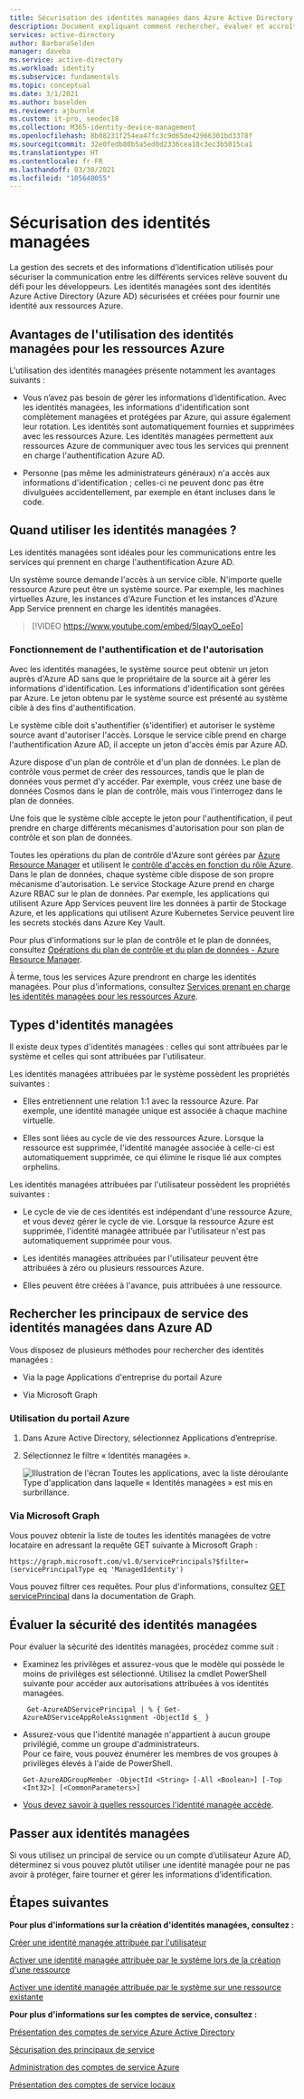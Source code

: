```yaml
---
title: Sécurisation des identités managées dans Azure Active Directory
description: Document expliquant comment rechercher, évaluer et accroître la sécurité des identités managées.
services: active-directory
author: BarbaraSelden
manager: daveba
ms.service: active-directory
ms.workload: identity
ms.subservice: fundamentals
ms.topic: conceptual
ms.date: 3/1/2021
ms.author: baselden
ms.reviewer: ajburnle
ms.custom: it-pro, seodec18
ms.collection: M365-identity-device-management
ms.openlocfilehash: 8b08231f254ea47fc3c9d65de42966301bd3378f
ms.sourcegitcommit: 32e0fedb80b5a5ed0d2336cea18c3ec3b5015ca1
ms.translationtype: HT
ms.contentlocale: fr-FR
ms.lasthandoff: 03/30/2021
ms.locfileid: "105640055"
---
```

# <a name="securing-managed-identities"></a>Sécurisation des identités managées

La gestion des secrets et des informations d’identification utilisés pour sécuriser la communication entre les différents services relève souvent du défi pour les développeurs. Les identités managées sont des identités Azure Active Directory (Azure AD) sécurisées et créées pour fournir une identité aux ressources Azure.

## <a name="benefits-of-using-managed-identities-for-azure-resources"></a>Avantages de l'utilisation des identités managées pour les ressources Azure

L'utilisation des identités managées présente notamment les avantages suivants :

* Vous n’avez pas besoin de gérer les informations d’identification. Avec les identités managées, les informations d'identification sont complètement managées et protégées par Azure, qui assure également leur rotation. Les identités sont automatiquement fournies et supprimées avec les ressources Azure. Les identités managées permettent aux ressources Azure de communiquer avec tous les services qui prennent en charge l'authentification Azure AD.

* Personne (pas même les administrateurs généraux) n'a accès aux informations d'identification ; celles-ci ne peuvent donc pas être divulguées accidentellement, par exemple en étant incluses dans le code.

## <a name="when-to-use-managed-identities"></a>Quand utiliser les identités managées ?

Les identités managées sont idéales pour les communications entre les services qui prennent en charge l'authentification Azure AD. 

Un système source demande l'accès à un service cible. N'importe quelle ressource Azure peut être un système source. Par exemple, les machines virtuelles Azure, les instances d'Azure Function et les instances d'Azure App Service prennent en charge les identités managées.

   > [!VIDEO https://www.youtube.com/embed/5lqayO_oeEo]

### <a name="how-authentication-and-authorization-work"></a>Fonctionnement de l'authentification et de l'autorisation

Avec les identités managées, le système source peut obtenir un jeton auprès d'Azure AD sans que le propriétaire de la source ait à gérer les informations d'identification. Les informations d'identification sont gérées par Azure. Le jeton obtenu par le système source est présenté au système cible à des fins d'authentification. 

Le système cible doit s'authentifier (s'identifier) et autoriser le système source avant d'autoriser l'accès. Lorsque le service cible prend en charge l'authentification Azure AD, il accepte un jeton d'accès émis par Azure AD. 

Azure dispose d'un plan de contrôle et d'un plan de données. Le plan de contrôle vous permet de créer des ressources, tandis que le plan de données vous permet d'y accéder. Par exemple, vous créez une base de données Cosmos dans le plan de contrôle, mais vous l'interrogez dans le plan de données.

Une fois que le système cible accepte le jeton pour l'authentification, il peut prendre en charge différents mécanismes d'autorisation pour son plan de contrôle et son plan de données.

Toutes les opérations du plan de contrôle d'Azure sont gérées par [Azure Resource Manager](../../azure-resource-manager/management/overview.md) et utilisent le [contrôle d'accès en fonction du rôle Azure](../../role-based-access-control/overview.md). Dans le plan de données, chaque système cible dispose de son propre mécanisme d'autorisation. Le service Stockage Azure prend en charge Azure RBAC sur le plan de données. Par exemple, les applications qui utilisent Azure App Services peuvent lire les données à partir de Stockage Azure, et les applications qui utilisent Azure Kubernetes Service peuvent lire les secrets stockés dans Azure Key Vault.

Pour plus d'informations sur le plan de contrôle et le plan de données, consultez [Opérations du plan de contrôle et du plan de données - Azure Resource Manager](../../azure-resource-manager/management/control-plane-and-data-plane.md).

À terme, tous les services Azure prendront en charge les identités managées. Pour plus d'informations, consultez [Services prenant en charge les identités managées pour les ressources Azure](../managed-identities-azure-resources/services-support-managed-identities.md).

##  

## <a name="types-of-managed-identities"></a>Types d'identités managées

Il existe deux types d'identités managées : celles qui sont attribuées par le système et celles qui sont attribuées par l'utilisateur.

Les identités managées attribuées par le système possèdent les propriétés suivantes :

* Elles entretiennent une relation 1:1 avec la ressource Azure. Par exemple, une identité managée unique est associée à chaque machine virtuelle.

* Elles sont liées au cycle de vie des ressources Azure. Lorsque la ressource est supprimée, l'identité managée associée à celle-ci est automatiquement supprimée, ce qui élimine le risque lié aux comptes orphelins. 

Les identités managées attribuées par l'utilisateur possèdent les propriétés suivantes :

* Le cycle de vie de ces identités est indépendant d'une ressource Azure, et vous devez gérer le cycle de vie. Lorsque la ressource Azure est supprimée, l'identité managée attribuée par l'utilisateur n'est pas automatiquement supprimée pour vous.

* Les identités managées attribuées par l'utilisateur peuvent être attribuées à zéro ou plusieurs ressources Azure.

* Elles peuvent être créées à l'avance, puis attribuées à une ressource.

## <a name="find-managed-identity-service-principals-in-azure-ad"></a>Rechercher les principaux de service des identités managées dans Azure AD

Vous disposez de plusieurs méthodes pour rechercher des identités managées :

* Via la page Applications d'entreprise du portail Azure

* Via Microsoft Graph

### <a name="using-the-azure-portal"></a>Utilisation du portail Azure

1. Dans Azure Active Directory, sélectionnez Applications d’entreprise.

2. Sélectionnez le filtre « Identités managées ». 

   ![Illustration de l'écran Toutes les applications, avec la liste déroulante Type d'application dans laquelle « Identités managées » est mis en surbrillance.](./media/securing-service-accounts/service-accounts-managed-identities.png)

 

### <a name="using-microsoft-graph"></a>Via Microsoft Graph

Vous pouvez obtenir la liste de toutes les identités managées de votre locataire en adressant la requête GET suivante à Microsoft Graph :

`https://graph.microsoft.com/v1.0/servicePrincipals?$filter=(servicePrincipalType eq 'ManagedIdentity') `

Vous pouvez filtrer ces requêtes. Pour plus d'informations, consultez [GET servicePrincipal](/graph/api/serviceprincipal-get) dans la documentation de Graph.

## <a name="assess-the-security-of-managed-identities"></a>Évaluer la sécurité des identités managées 

Pour évaluer la sécurité des identités managées, procédez comme suit :

* Examinez les privilèges et assurez-vous que le modèle qui possède le moins de privilèges est sélectionné. Utilisez la cmdlet PowerShell suivante pour accéder aux autorisations attribuées à vos identités managées.

   ` Get-AzureADServicePrincipal | % { Get-AzureADServiceAppRoleAssignment -ObjectId $_ }`

 
* Assurez-vous que l'identité managée n'appartient à aucun groupe privilégié, comme un groupe d'administrateurs.  
Pour ce faire, vous pouvez énumérer les membres de vos groupes à privilèges élevés à l'aide de PowerShell.

   `Get-AzureADGroupMember -ObjectId <String> [-All <Boolean>] [-Top <Int32>] [<CommonParameters>]`

* [Vous devez savoir à quelles ressources l'identité managée accède](../../role-based-access-control/role-assignments-list-powershell.md).

## <a name="move-to-managed-identities"></a>Passer aux identités managées

Si vous utilisez un principal de service ou un compte d’utilisateur Azure AD, déterminez si vous pouvez plutôt utiliser une identité managée pour ne pas avoir à protéger, faire tourner et gérer les informations d’identification. 

## <a name="next-steps"></a>Étapes suivantes

**Pour plus d'informations sur la création d'identités managées, consultez :** 

[Créer une identité managée attribuée par l'utilisateur](../managed-identities-azure-resources/how-to-manage-ua-identity-portal.md) 

[Activer une identité managée attribuée par le système lors de la création d'une ressource](../managed-identities-azure-resources/qs-configure-portal-windows-vm.md)

[Activer une identité managée attribuée par le système sur une ressource existante](../managed-identities-azure-resources/qs-configure-portal-windows-vm.md)

**Pour plus d'informations sur les comptes de service, consultez :**

[Présentation des comptes de service Azure Active Directory](service-accounts-introduction-azure.md)

[Sécurisation des principaux de service](service-accounts-principal.md)

[Administration des comptes de service Azure](service-accounts-governing-azure.md)

[Présentation des comptes de service locaux](service-accounts-on-premises.md)

 

 

